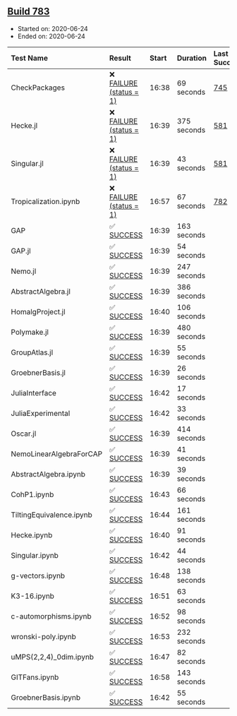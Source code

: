 ## [Build 783](https://oscarci.mathematik.uni-kl.de/job/oscar-julia-1.4/783/)

* Started on: 2020-06-24
* Ended on: 2020-06-24

| Test Name    | Result | Start | Duration | Last Success | First Failure |
|:-------------|:-------|:------|:---------|:-------------|:--------------|
| CheckPackages | ❌ [FAILURE (status = 1)](https://oscarci.mathematik.uni-kl.de/job/oscar-julia-1.4/783/artifact/logs/build-783/CheckPackages.log) | 16:38 | 69 seconds | [745](https://oscarci.mathematik.uni-kl.de/job/oscar-julia-1.4/745/) | [746](https://oscarci.mathematik.uni-kl.de/job/oscar-julia-1.4/746/) |
| Hecke.jl | ❌ [FAILURE (status = 1)](https://oscarci.mathematik.uni-kl.de/job/oscar-julia-1.4/783/artifact/logs/build-783/Hecke.jl.log) | 16:39 | 375 seconds | [581](https://oscarci.mathematik.uni-kl.de/job/oscar-julia-1.4/581/) | [582](https://oscarci.mathematik.uni-kl.de/job/oscar-julia-1.4/582/) |
| Singular.jl | ❌ [FAILURE (status = 1)](https://oscarci.mathematik.uni-kl.de/job/oscar-julia-1.4/783/artifact/logs/build-783/Singular.jl.log) | 16:39 | 43 seconds | [581](https://oscarci.mathematik.uni-kl.de/job/oscar-julia-1.4/581/) | [582](https://oscarci.mathematik.uni-kl.de/job/oscar-julia-1.4/582/) |
| Tropicalization.ipynb | ❌ [FAILURE (status = 1)](https://oscarci.mathematik.uni-kl.de/job/oscar-julia-1.4/783/artifact/logs/build-783/Tropicalization.ipynb.log) | 16:57 | 67 seconds | [782](https://oscarci.mathematik.uni-kl.de/job/oscar-julia-1.4/782/) | [783](https://oscarci.mathematik.uni-kl.de/job/oscar-julia-1.4/783/) |
| GAP | ✅ [SUCCESS](https://oscarci.mathematik.uni-kl.de/job/oscar-julia-1.4/783/artifact/logs/build-783/GAP.log) | 16:39 | 163 seconds |  |  |
| GAP.jl | ✅ [SUCCESS](https://oscarci.mathematik.uni-kl.de/job/oscar-julia-1.4/783/artifact/logs/build-783/GAP.jl.log) | 16:39 | 54 seconds |  |  |
| Nemo.jl | ✅ [SUCCESS](https://oscarci.mathematik.uni-kl.de/job/oscar-julia-1.4/783/artifact/logs/build-783/Nemo.jl.log) | 16:39 | 247 seconds |  |  |
| AbstractAlgebra.jl | ✅ [SUCCESS](https://oscarci.mathematik.uni-kl.de/job/oscar-julia-1.4/783/artifact/logs/build-783/AbstractAlgebra.jl.log) | 16:39 | 386 seconds |  |  |
| HomalgProject.jl | ✅ [SUCCESS](https://oscarci.mathematik.uni-kl.de/job/oscar-julia-1.4/783/artifact/logs/build-783/HomalgProject.jl.log) | 16:40 | 106 seconds |  |  |
| Polymake.jl | ✅ [SUCCESS](https://oscarci.mathematik.uni-kl.de/job/oscar-julia-1.4/783/artifact/logs/build-783/Polymake.jl.log) | 16:39 | 480 seconds |  |  |
| GroupAtlas.jl | ✅ [SUCCESS](https://oscarci.mathematik.uni-kl.de/job/oscar-julia-1.4/783/artifact/logs/build-783/GroupAtlas.jl.log) | 16:39 | 55 seconds |  |  |
| GroebnerBasis.jl | ✅ [SUCCESS](https://oscarci.mathematik.uni-kl.de/job/oscar-julia-1.4/783/artifact/logs/build-783/GroebnerBasis.jl.log) | 16:39 | 26 seconds |  |  |
| JuliaInterface | ✅ [SUCCESS](https://oscarci.mathematik.uni-kl.de/job/oscar-julia-1.4/783/artifact/logs/build-783/JuliaInterface.log) | 16:42 | 17 seconds |  |  |
| JuliaExperimental | ✅ [SUCCESS](https://oscarci.mathematik.uni-kl.de/job/oscar-julia-1.4/783/artifact/logs/build-783/JuliaExperimental.log) | 16:42 | 33 seconds |  |  |
| Oscar.jl | ✅ [SUCCESS](https://oscarci.mathematik.uni-kl.de/job/oscar-julia-1.4/783/artifact/logs/build-783/Oscar.jl.log) | 16:39 | 414 seconds |  |  |
| NemoLinearAlgebraForCAP | ✅ [SUCCESS](https://oscarci.mathematik.uni-kl.de/job/oscar-julia-1.4/783/artifact/logs/build-783/NemoLinearAlgebraForCAP.log) | 16:39 | 41 seconds |  |  |
| AbstractAlgebra.ipynb | ✅ [SUCCESS](https://oscarci.mathematik.uni-kl.de/job/oscar-julia-1.4/783/artifact/logs/build-783/AbstractAlgebra.ipynb.log) | 16:39 | 39 seconds |  |  |
| CohP1.ipynb | ✅ [SUCCESS](https://oscarci.mathematik.uni-kl.de/job/oscar-julia-1.4/783/artifact/logs/build-783/CohP1.ipynb.log) | 16:43 | 66 seconds |  |  |
| TiltingEquivalence.ipynb | ✅ [SUCCESS](https://oscarci.mathematik.uni-kl.de/job/oscar-julia-1.4/783/artifact/logs/build-783/TiltingEquivalence.ipynb.log) | 16:44 | 161 seconds |  |  |
| Hecke.ipynb | ✅ [SUCCESS](https://oscarci.mathematik.uni-kl.de/job/oscar-julia-1.4/783/artifact/logs/build-783/Hecke.ipynb.log) | 16:40 | 91 seconds |  |  |
| Singular.ipynb | ✅ [SUCCESS](https://oscarci.mathematik.uni-kl.de/job/oscar-julia-1.4/783/artifact/logs/build-783/Singular.ipynb.log) | 16:42 | 44 seconds |  |  |
| g-vectors.ipynb | ✅ [SUCCESS](https://oscarci.mathematik.uni-kl.de/job/oscar-julia-1.4/783/artifact/logs/build-783/g-vectors.ipynb.log) | 16:48 | 138 seconds |  |  |
| K3-16.ipynb | ✅ [SUCCESS](https://oscarci.mathematik.uni-kl.de/job/oscar-julia-1.4/783/artifact/logs/build-783/K3-16.ipynb.log) | 16:51 | 63 seconds |  |  |
| c-automorphisms.ipynb | ✅ [SUCCESS](https://oscarci.mathematik.uni-kl.de/job/oscar-julia-1.4/783/artifact/logs/build-783/c-automorphisms.ipynb.log) | 16:52 | 98 seconds |  |  |
| wronski-poly.ipynb | ✅ [SUCCESS](https://oscarci.mathematik.uni-kl.de/job/oscar-julia-1.4/783/artifact/logs/build-783/wronski-poly.ipynb.log) | 16:53 | 232 seconds |  |  |
| uMPS(2,2,4)_0dim.ipynb | ✅ [SUCCESS](https://oscarci.mathematik.uni-kl.de/job/oscar-julia-1.4/783/artifact/logs/build-783/uMPS-2-2-4-_0dim.ipynb.log) | 16:47 | 82 seconds |  |  |
| GITFans.ipynb | ✅ [SUCCESS](https://oscarci.mathematik.uni-kl.de/job/oscar-julia-1.4/783/artifact/logs/build-783/GITFans.ipynb.log) | 16:58 | 143 seconds |  |  |
| GroebnerBasis.ipynb | ✅ [SUCCESS](https://oscarci.mathematik.uni-kl.de/job/oscar-julia-1.4/783/artifact/logs/build-783/GroebnerBasis.ipynb.log) | 16:42 | 55 seconds |  |  |
